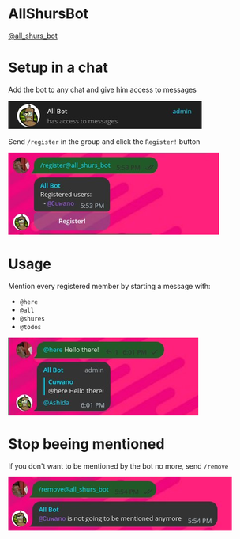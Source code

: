 # AllShursBot

[@all_shurs_bot](https://t.me/all_shurs_bot)

# Setup in a chat

Add the bot to any chat and give him access to messages

![access](./images/access.jpg)

Send `/register` in the group and click the `Register!` button

![register](./images/register.jpg)

# Usage

Mention every registered member by starting a message with:
  - `@here`
  - `@all`
  - `@shures`
  - `@todos`

![usage](./images/usage.jpg)

# Stop beeing mentioned

If you don't want to be mentioned by the bot no more, send `/remove`

![remove](./images/remove.jpg)
